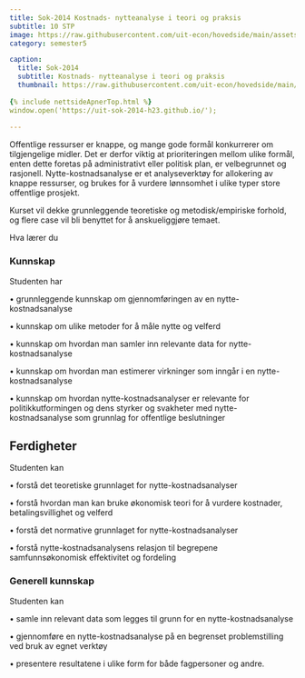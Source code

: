 ```yaml
---
title: Sok-2014 Kostnads- nytteanalyse i teori og praksis
subtitle: 10 STP
image: https://raw.githubusercontent.com/uit-econ/hovedside/main/assets/img/Sok-2014.jpg
category: semester5

caption:
  title: Sok-2014
  subtitle: Kostnads- nytteanalyse i teori og praksis
  thumbnail: https://raw.githubusercontent.com/uit-econ/hovedside/main/assets/img/Sok-2014.jpg
  
{% include nettsideApnerTop.html %}
window.open('https://uit-sok-2014-h23.github.io/');
  
---
```


Offentlige ressurser er knappe, og mange gode formål konkurrerer om tilgjengelige midler. Det er derfor viktig at prioriteringen mellom ulike formål, enten dette foretas på administrativt eller politisk plan, er velbegrunnet og rasjonell. Nytte-kostnadsanalyse er et analyseverktøy for allokering av knappe ressurser, og brukes for å vurdere lønnsomhet i ulike typer store offentlige prosjekt.

Kurset vil dekke grunnleggende teoretiske og metodisk/empiriske forhold, og flere case vil bli benyttet for å anskueliggjøre temaet.

Hva lærer du


### Kunnskap
Studenten har

•           grunnleggende kunnskap om gjennomføringen av en nytte-kostnadsanalyse

•           kunnskap om ulike metoder for å måle nytte og velferd

•           kunnskap om hvordan man samler inn relevante data for nytte-kostnadsanalyse

•           kunnskap om hvordan man estimerer virkninger som inngår i en nytte-kostnadsanalyse

•           kunnskap om hvordan nytte-kostnadsanalyser er relevante for politikkutformingen og dens styrker og svakheter med nytte-kostnadsanalyse som grunnlag for offentlige beslutninger

 

## Ferdigheter
Studenten kan

•           forstå det teoretiske grunnlaget for nytte-kostnadsanalyser

•           forstå hvordan man kan bruke økonomisk teori for å vurdere kostnader, betalingsvillighet og velferd

•           forstå det normative grunnlaget for nytte-kostnadsanalyser 

•           forstå nytte-kostnadsanalysens relasjon til begrepene samfunnsøkonomisk effektivitet og fordeling

 

### Generell kunnskap
Studenten kan

•           samle inn relevant data som legges til grunn for en nytte-kostnadsanalyse

•           gjennomføre en nytte-kostnadsanalyse på en begrenset problemstilling ved bruk av egnet verktøy

•           presentere resultatene i ulike form for både fagpersoner og andre.
